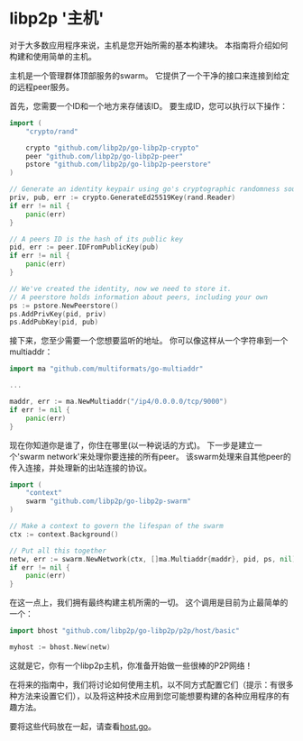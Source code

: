 # libp2p '主机'

对于大多数应用程序来说，主机是您开始所需的基本构建块。 本指南将介绍如何构建和使用简单的主机。

主机是一个管理群体顶部服务的swarm。 它提供了一个干净的接口来连接到给定的远程peer服务。

首先，您需要一个ID和一个地方来存储该ID。 要生成ID，您可以执行以下操作：

```go
import (
	"crypto/rand"

	crypto "github.com/libp2p/go-libp2p-crypto"
	peer "github.com/libp2p/go-libp2p-peer"
	pstore "github.com/libp2p/go-libp2p-peerstore"
)

// Generate an identity keypair using go's cryptographic randomness source
priv, pub, err := crypto.GenerateEd25519Key(rand.Reader)
if err != nil {
	panic(err)
}

// A peers ID is the hash of its public key
pid, err := peer.IDFromPublicKey(pub)
if err != nil {
	panic(err)
}

// We've created the identity, now we need to store it.
// A peerstore holds information about peers, including your own
ps := pstore.NewPeerstore()
ps.AddPrivKey(pid, priv)
ps.AddPubKey(pid, pub)
```

接下来，您至少需要一个您想要监听的地址。 你可以像这样从一个字符串到一个multiaddr：

```go
import ma "github.com/multiformats/go-multiaddr"

...

maddr, err := ma.NewMultiaddr("/ip4/0.0.0.0/tcp/9000")
if err != nil {
	panic(err)
}
```

现在你知道你是谁了，你住在哪里(以一种说话的方式)。 下一步是建立一个'swarm network'来处理你要连接的所有peer。 该swarm处理来自其他peer的传入连接，并处理新的出站连接的协议。

```go
import (
	"context"
	swarm "github.com/libp2p/go-libp2p-swarm"
)

// Make a context to govern the lifespan of the swarm
ctx := context.Background()

// Put all this together
netw, err := swarm.NewNetwork(ctx, []ma.Multiaddr{maddr}, pid, ps, nil)
if err != nil {
	panic(err)
}
```

在这一点上，我们拥有最终构建主机所需的一切。 这个调用是目前为止最简单的一个：

```go
import bhost "github.com/libp2p/go-libp2p/p2p/host/basic"

myhost := bhost.New(netw)
```

这就是它，你有一个libp2p主机，你准备开始做一些很棒的P2P网络！

在将来的指南中，我们将讨论如何使用主机，以不同方式配置它们（提示：有很多种方法来设置它们），以及将这种技术应用到您可能想要构建的各种应用程序的有趣方法。


要将这些代码放在一起，请查看[host.go](host.go)。

